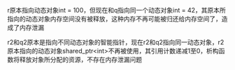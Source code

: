 r原本指向动态对象int = 100，但现在和q指向同一个动态对象int = 42，其原本所指向的动态对象内存空间没有被释放，这种内存不再可能被归还给内存空间了，造成了内存泄漏

r2和q2原本是指向不同动态对象的智能指针，现在r2和q2指向同一动态对象，r2原本指向的动态对象shared_ptr<int\>不再被使用，其引用计数递减1至0，析构函数将释放对象所分配的资源，不存在内存泄漏问题
